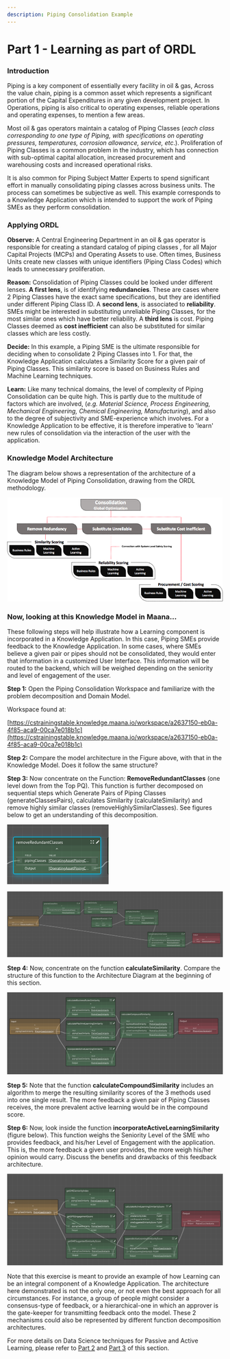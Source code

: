 ```yaml
---
description: Piping Consolidation Example
---
```


# Part 1 - Learning as part of ORDL

### Introduction

Piping is a key component of essentially every facility in oil & gas, Across the value chain, piping is a common asset which represents a significant portion of the Capital Expenditures in any given development project. In Operations, piping is also critical to operating expenses, reliable operations and operating expenses, to mention a few areas. 

Most oil & gas operators maintain a catalog of Piping Classes \(_each class corresponding to one type of Piping, with specifications on operating pressures, temperatures, corrosion allowance, service, etc_.\). Proliferation of Piping Classes is a common problem in the industry, which has connection with sub-optimal capital allocation, increased procurement and warehousing costs and increased operational risks. 

It is also common for Piping Subject Matter Experts to spend significant effort in manually consolidating piping classes across business units. The process can sometimes be subjective as well. This example corresponds to a Knowledge Application which is intended to support the work of Piping SMEs as they perform consolidation. 

### Applying ORDL

**Observe:** A Central Engineering Department in an oil & gas operator is responsible for creating a standard catalog of piping classes , for all Major Capital Projects \(MCPs\) and Operating Assets to use. Often times, Business Units create new classes with unique identifiers \(Piping Class Codes\) which leads to unnecessary proliferation.

**Reason:** Consolidation of Piping Classes could be looked under different lenses. **A first lens**, is of identifying **redundancies**. These are cases where 2 Piping Classes have the exact same specifications, but they are identified under different Piping Class ID. A **second lens**, is associated to **reliability**. SMEs might be interested in substituting unreliable Piping Classes, for the most similar ones which have better reliability. A **third lens** is cost. Piping Classes deemed as **cost inefficient** can also be substituted for similar classes which are less costly. 

**Decide:** In this example, a Piping SME is the ultimate responsible for deciding when to consolidate 2 Piping Classes into 1. For that, the Knowledge Application calculates a Similarity Score for a given pair of Piping Classes. This similarity score is based on Business Rules and Machine Learning techniques. 

**Learn:** Like many technical domains, the level of complexity of Piping Consolidation can be quite high. This is partly due to the multitude of factors which are involved, \(_e.g. Material Science, Process Engineering, Mechanical Engineering, Chemical Engineering, Manufacturing_\), and also to the degree of subjectivity and SME-experience which involves. For a Knowledge Application to be effective, it is therefore imperative to 'learn' new rules of consolidation via the interaction of the user with the application. 

### Knowledge Model Architecture

The diagram below shows a representation of the architecture of a Knowledge Model of Piping Consolidation, drawing from the ORDL methodology. 

![Piping Consolidation  Knowledge Model Architecture](../../../.gitbook/assets/image%20%2855%29.png)

### Now, looking at this Knowledge Model in Maana... 

These following steps will help illustrate how a Learning component is incorporated in a Knowledge Application. In this case, Piping SMEs provide feedback to the Knowledge Application. In some cases, where SMEs believe a given pair or pipes should not be consolidated, they would enter that information in a customized User Interface. This information will be routed to the backend, which will be weighed depending on the seniority and level of engagement of the user. 

**Step 1:** Open the Piping Consolidation Workspace and familiarize with the problem decomposition and Domain Model. 

Workspace found at:

[https://cstrainingstable.knowledge.maana.io/workspace/a2637150-eb0a-4f85-aca9-00ca7e018b1c](https://cstrainingstable.knowledge.maana.io/workspace/a2637150-eb0a-4f85-aca9-00ca7e018b1c)

**Step 2:** Compare the model architecture in the Figure above, with that in the Knowledge Model. Does it follow the same structure?

**Step 3:** Now concentrate on the Function: **RemoveRedundantClasses** \(one level down from the Top PQ\). This function is further decomposed on sequential steps which Generate Pairs of Piping Classes \(generateClassesPairs\), calculates Similarity \(calculateSimilarity\) and remove highly similar classes \(removeHighlySimilarClasses\). See figures below to get an understanding of this decomposition.  

![removeRedundantClasses inside of consolidateClassesinOperatingAsset](../../../.gitbook/assets/image%20%2837%29.png)

![removeRedundantClasses Decomposition](../../../.gitbook/assets/image%20%2811%29.png)

**Step 4:** Now, concentrate on the function **calculateSimilarity**. Compare the structure of this function to the Architecture Diagram at the beginning of this section. 

![](../../../.gitbook/assets/image%20%2890%29.png)

**Step 5:** Note that the function **calculateCompoundSimilarity** includes an algorithm to merge the resulting similarity scores of the 3 methods used into one single result. The more feedback a given pair of Piping Classes receives, the more prevalent active learning would be in the compound score. 

**Step 6:** Now, look inside the function **incorporateActiveLearningSimilarity** \(figure below\). This function weighs the Seniority Level of the SME who provides feedback, and his/her Level of Engagement with the application. This is, the more feedback a given user provides, the more weigh his/her opinion would carry. Discuss the benefits and drawbacks of this feedback architecture.  

![](../../../.gitbook/assets/image%20%2834%29.png)

Note that this exercise is meant to provide an example of how Learning can be an integral component of a Knowledge Application. The architecture here demonstrated is not the only one, or not even the best approach for all circumstances. For instance, a group of people might consider a consensus-type of feedback, or a hierarchical-one in which an approver is the gate-keeper for transmitting feedback onto the model. These 2 mechanisms could also be represented by different function decomposition architectures. 

For more details on Data Science techniques for Passive and Active Learning, please refer to [Part 2](part-2-passive-learning.md) and [Part 3](part-3-active-learning.md) of this section. 

